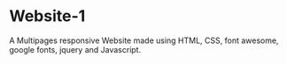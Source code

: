 # Website-1
A Multipages responsive Website made using HTML, CSS, font awesome, google fonts, jquery and Javascript.
